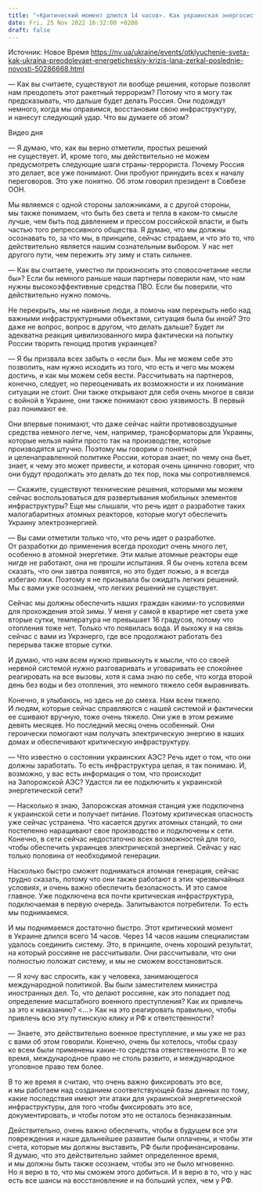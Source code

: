 ```yaml
---
title: "«Критический момент длился 14 часов». Как украинская энергосистема преодолевает последствия очередной атаки РФ — Лана Зеркаль"
date: Fri, 25 Nov 2022 16:32:00 +0200
draft: false
---
```

Источник: Новое Время https://nv.ua/ukraine/events/otklyuchenie-sveta-kak-ukraina-preodolevaet-energeticheskiy-krizis-lana-zerkal-poslednie-novosti-50286668.html


— Как вы считаете, существуют ли вообще решения, которые позволят нам преодолеть этот ракетный терроризм? Потому что я могу так предсказывать, что дальше будет делать Россия. Они подождут немного, когда мы оправимся, восстановим свою инфраструктуру, и нанесут следующий удар. Что вы думаете об этом?

 Видео дня   

— Я думаю, что, как вы верно отметили, простых решений не существует. И, кроме того, мы действительно не можем предусмотреть следующие шаги страны-террориста. Почему Россия это делает, все уже понимают. Они пробуют принудить всех к началу переговоров. Это уже понятно. Об этом говорил президент в Совбезе ООН.

Мы являемся с одной стороны заложниками, а с другой стороны, мы также понимаем, что быть без света и тепла в каком-то смысле лучше, чем быть под давлением и прессом российской власти, и быть частью того репрессивного общества. Я думаю, что мы должны осознавать то, за что мы, в принципе, сейчас страдаем, и что это то, что действительно является нашим сознательным выбором. У нас нет другого пути, чем пережить эту зиму и стать сильнее.

— Как вы считаете, уместно ли произносить это словосочетание «если бы»? Если бы немного раньше наши партнеры поверили нам, что нам нужны высокоэффективные средства ПВО. Если бы поверили, что действительно нужно помочь.

Не перекрыть, мы не наивные люди, а помочь нам перекрыть небо над важными инфраструктурными объектами, ситуация была бы иной? Это даже не вопрос, вопрос в другом, что делать дальше? Будет ли адекватна реакция цивилизованного мира фактически на попытку России творить геноцид против украинцев?

— Я бы призвала всех забыть о «если бы». Мы не можем себе это позволить, нам нужно исходить из того, что есть и чего мы можем достичь, и как мы можем себя вести. Рассчитывать на партнеров, конечно, следует, но переоценивать их возможности и их понимание ситуации не стоит. Они также открывают для себя очень многое в связи с войной в Украине, они также понимают свою уязвимость. В первый раз понимают ее.

Они впервые понимают, что даже сейчас найти противовоздушные средства немного легче, чем, например, трансформаторы для Украины, которые нельзя найти просто так на производстве, которые производятся штучно. Поэтому мы говорим о понятной и целенаправленной политике России, которая знает, по чему она бьет, знает, к чему это может привести, и которая очень цинично говорит, что они будут продолжать это делать до тех пор, пока мы сопротивляемся.

— Скажите, существуют технические решения, которыми мы можем сейчас воспользоваться для развертывания мобильных элементов инфраструктуры? Еще мы слышали, что речь идет о разработке таких малогабаритных атомных реакторов, которые могут обеспечить Украину электроэнергией.

— Вы сами отметили только что, что речь идет о разработке. От разработки до применения всегда проходит очень много лет, особенно в атомной энергетике. Эти малые атомные реакторы еще нигде не работают, они не прошли испытания. Я бы очень хотела всем сказать, что они завтра появятся, но это будет ложью, а я всегда избегаю лжи. Поэтому я не призывала бы ожидать легких решений. Мы с вами уже осознаем, что легких решений не существует.

Сейчас мы должны обеспечить наших граждан какими-то условиями для прохождения этой зимы. У меня у самой в квартире нет света уже вторые сутки, температура не превышает 16 градусов, потому что отопления тоже нет. Только что появилась вода. И выхожу я на связь сейчас с вами из Укрэнерго, где все продолжают работать без перерыва также вторые сутки.

И думаю, что нам всем нужно привыкнуть к мысли, что со своей нервной системой нужно разговаривать и уговаривать ее спокойнее реагировать на все вызовы, хотя я сама знаю по себе, что когда второй день без воды и без отопления, это немного тяжело себя выравнивать.

Конечно, я улыбаюсь, но здесь не до смеха. Нам всем тяжело. И людям, которые сейчас справляются с нашей системой и фактически ее сшивают вручную, тоже очень тяжело. Они уже в этом режиме девять месяцев. Но последний месяц очень особенный. Они героически помогают нам получать электрическую энергию в наших домах и обеспечивают критическую инфраструктуру.

— Что известно о состоянии украинских АЭС? Речь идет о том, что они должны заработать. То есть инфраструктура целая, я так понимаю. И, возможно, у вас есть информация о том, что происходит на Запорожской АЭС? Удастся ли ее подключить к украинской энергетической сети?

— Насколько я знаю, Запорожская атомная станция уже подключена к украинской сети и получает питание. Поэтому критическая опасность уже сейчас устранена. Что касается других атомных станций, то они постепенно наращивают свое производство и подключены к сети. Конечно, в сети сейчас недостаточно всех возможностей для того, чтобы обеспечить украинцев электрической энергией. Сейчас у нас только половина от необходимой генерации.

Насколько быстро сможет подниматься атомная генерация, сейчас трудно сказать, потому что они также работают в этих чрезвычайных условиях, и очень важно обеспечить безопасность. И это самое главное. Уже подключена вся почти критическая инфраструктура, подключаемая в первую очередь. Запитываются потребители. То есть мы поднимаемся.

И мы поднимаемся достаточно быстро. Этот критический момент в Украине длился всего 14 часов. Через 14 часов нашим специалистам удалось соединить систему. Это, в принципе, очень хороший результат, на который россияне не рассчитывали. Они рассчитывали, что они полностью положат систему, и мы не сможем восстановиться.

— Я хочу вас спросить, как у человека, занимающегося международной политикой. Вы были заместителем министра иностранных дел. То, что делают россияне, как это попадает под определение масштабного военного преступления? Как их привлечь за это к наказанию? <...> Как на это реагировать правильно, чтобы привлечь всю эту путинскую клику и РФ к ответственности?

— Знаете, это действительно военное преступление, и мы уже не раз с вами об этом говорили. Конечно, очень бы хотелось, чтобы сразу ко всем были применены какие-то средства ответственности. В то же время, международное право не столь развито, и международное уголовное право тем более.

В то же время я считаю, что очень важно фиксировать это все, и мы работаем над созданием соответствующей базы данных по тому, какие последствия имеют эти атаки для украинской энергетической инфраструктуры, для того чтобы фиксировать это все, документировать, и чтобы потом это не осталось безнаказанным.

Действительно, очень важно обеспечить, чтобы в будущем все эти повреждения и наше дальнейшее развитие были оплачены, и чтобы эти счета, которые мы должны выставить, РФ были профинансированы. Я думаю, что это действительно займет определенное время, и мы должны быть также осознаем, чтобы это не было мгновенно. Но я верю в то, что мы сможем этого добиться. И я верю в то, что у нас есть все шансы на восстановление и на больший успех, чем у РФ.
